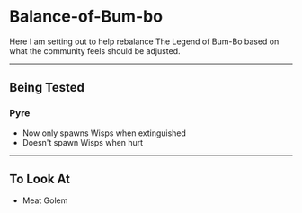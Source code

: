 # Balance-of-Bum-bo

Here I am setting out to help rebalance The Legend of Bum-Bo based on what the community feels should be adjusted.

---
## Being Tested

### Pyre
* Now only spawns Wisps when extinguished
* Doesn't spawn Wisps when hurt
---
## To Look At
* Meat Golem
